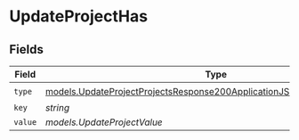 # UpdateProjectHas


## Fields

| Field                                                                                                                                                  | Type                                                                                                                                                   | Required                                                                                                                                               | Description                                                                                                                                            |
| ------------------------------------------------------------------------------------------------------------------------------------------------------ | ------------------------------------------------------------------------------------------------------------------------------------------------------ | ------------------------------------------------------------------------------------------------------------------------------------------------------ | ------------------------------------------------------------------------------------------------------------------------------------------------------ |
| `type`                                                                                                                                                 | [models.UpdateProjectProjectsResponse200ApplicationJSONResponseBodyType](../models/updateprojectprojectsresponse200applicationjsonresponsebodytype.md) | :heavy_check_mark:                                                                                                                                     | N/A                                                                                                                                                    |
| `key`                                                                                                                                                  | *string*                                                                                                                                               | :heavy_minus_sign:                                                                                                                                     | N/A                                                                                                                                                    |
| `value`                                                                                                                                                | *models.UpdateProjectValue*                                                                                                                            | :heavy_minus_sign:                                                                                                                                     | N/A                                                                                                                                                    |